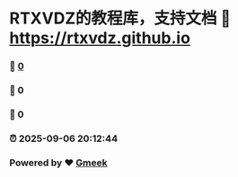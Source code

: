 # RTXVDZ的教程库，支持文档 :link: https://rtxvdz.github.io 
### :page_facing_up: [0](https://rtxvdz.github.io/tag.html) 
### :speech_balloon: 0 
### :hibiscus: 0 
### :alarm_clock: 2025-09-06 20:12:44 
### Powered by :heart: [Gmeek](https://github.com/Meekdai/Gmeek)
